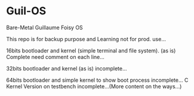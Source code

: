 # Guil-OS
 Bare-Metal Guillaume Foisy OS
 
 This repo is for backup purpose and Learning not for prod. use...
 
 16bits bootloader and kernel (simple terminal and file system).  (as is) Complete need comment on each line...

 32bits  bootloader and kernel (as is) incomplete...

 64bits bootloader and simple kernel to show boot process incomplete...  C Kernel Version on testbench incomplete...(More content on the ways...)
